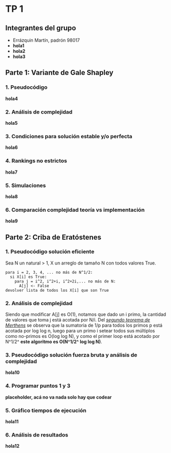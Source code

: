 # TP 1

## Integrantes del grupo

* Errázquin Martín, padrón 98017
* **hola1**
* **hola2**
* **hola3**

## Parte 1: Variante de Gale Shapley

### 1. Pseudocódigo

**hola4**

### 2. Análisis de complejidad

**hola5**

### 3. Condiciones para solución estable y/o perfecta

**hola6**

### 4. Rankings no estrictos

**hola7**

### 5. Simulaciones

**hola8**

### 6. Comparación complejidad teoría vs implementación

**hola9**

## Parte 2: Criba de Eratóstenes

### 1. Pseudocódigo solución eficiente

Sea N un natural > 1, X un arreglo de tamaño N con todos valores True.

~~~
para i = 2, 3, 4, ... no más de N^1/2:
  si X[i] es True:
    para j = i^2, i^2+i, i^2+2i,... no más de N:
      A[j] <- False
devolver lista de todos los X[i] que son True
~~~

### 2. Análisis de complejidad

Siendo que modificar A[j] es O(1), notamos que dado un i primo, la cantidad de valores que toma
j está acotada por N/i. Del [*segundo teorema de Merthens*](https://en.wikipedia.org/wiki/Mertens%27_theorems#Mertens'_second_theorem_and_the_prime_number_theorem) se observa que la sumatoria de 1/p para todos los primos p está acotada por log log n, luego para un primo i setear todos sus múltiplos como no-primos es O(log log N), y como el primer loop está acotado por N^1/2^ **este algoritmo es O(N^1/2^ log log N)**.

### 3. Pseudocódigo solución fuerza bruta y análisis de complejidad

**hola10**

### 4. Programar puntos 1 y 3

**placeholder, acá no va nada solo hay que codear**

### 5. Gráfico tiempos de ejecución

**hola11**

### 6. Análisis de resultados

**hola12**
